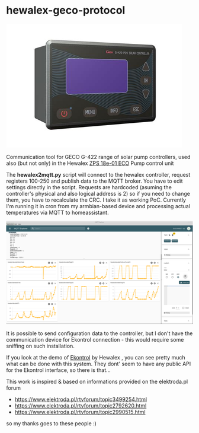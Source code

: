 # hewalex-geco-protocol
![G422](docs/g422-p07.jpeg)

Communication tool for GECO G-422 range of solar pump controllers, used also (but not only) in the Hewalex [ZPS 18e-01 ECO](https://www.hewalex.eu/en/offer/pump-groups-and-expansion-vessels/zps-18e-01-eco-pump-and-control-unit.html) Pump control unit

The **hewalex2mqtt.py** script will connect to the hewalex controller, request registers 100-250 and publish data to the MQTT broker.
You have to edit settings directly in the script.
Requests are hardcoded (asuming the controller's physical and also logical address is 2) so if you need to change them, you have to recalculate the CRC. 
I take it as working PoC. Currently I'm running it in cron from my armbian-based device and processing actual temperatures via MQTT to homeassistant.

![mqtt](docs/mqtt.png)

It is possible to send configuration data to the controller, but I don't have the communication device for Ekontrol connection - this would require some sniffing on such installation. 

If you look at the demo of [Ekontrol](https://ekontrol.pl/en/33570/scheme/) by Hewalex , you can see pretty much what can be done with this system. They dont' seem to have any public API for the Ekontrol interface, so there is that...

This work is inspired & based on informations provided on the elektroda.pl forum 
- https://www.elektroda.pl/rtvforum/topic3499254.html
- https://www.elektroda.pl/rtvforum/topic2792620.html
- https://www.elektroda.pl/rtvforum/topic2990515.html

so my thanks goes to these people :)
